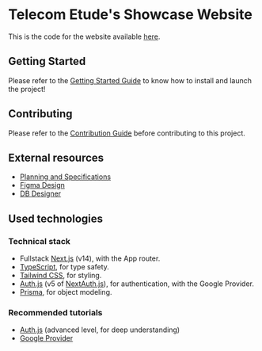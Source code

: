 # Telecom Etude's Showcase Website

This is the code for the website available [here](https://telecom-etude.fr).

## Getting Started

Please refer to the [Getting Started Guide](GETTING_STARTED.md) to know how to install and launch the project!

## Contributing

Please refer to the [Contribution Guide](CONTRIBUTING.md) before contributing to this project.

## External resources

- [Planning and Specifications](https://docs.google.com/document/d/1CzvHDF7RaJH02KWRsCnQcQE092i8NNxbOPfbOsbXEHg/edit?usp=sharing)
- [Figma Design](https://www.figma.com/design/3MOoUXn1fM81b36aXTMpKJ/Telecom-Etude-Centralized-Tool?node-id=0-1&t=yhJvmaIEMpC5kIlt-1)
- [DB Designer](https://dbdesigner.page.link/URRwLbFdp8r9qiiF6)

## Used technologies

### Technical stack

- Fullstack [Next.js](https://nextjs.org/) (v14), with the App router.
- [TypeScript](https://www.typescriptlang.org/), for type safety.
- [Tailwind CSS](https://tailwindcss.com/), for styling.
- [Auth.js](https://authjs.dev/) (v5 of [NextAuth.js](https://next-auth.js.org/)), for authentication, with the Google Provider.
- [Prisma](https://www.prisma.io/), for object modeling.

### Recommended tutorials

- [Auth.js](https://www.youtube.com/watch?v=1MTyCvS05V4) (advanced level, for deep understanding)
- [Google Provider](https://www.youtube.com/watch?v=Rs8018RO5YQ)
